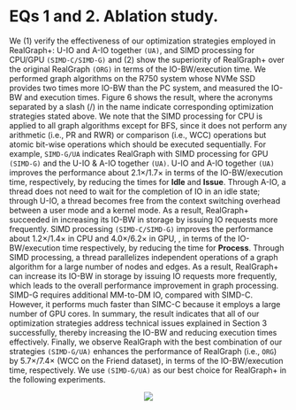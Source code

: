 # EQs 1 and 2. Ablation study.
We (1) verify the effectiveness of our optimization strategies employed in RealGraph+:  U-IO and A-IO together `(UA)`, and SIMD processing for CPU/GPU `(SIMD-C/SIMD-G)` and (2) show the superiority of RealGraph+ over the original RealGraph `(ORG)` in terms of the IO-BW/execution time.
We performed graph algorithms on the R750 system whose NVMe SSD provides two times more IO-BW than the PC system, and measured the IO-BW and execution times.
Figure 6 shows the result, where the acronyms separated by a slash (/) in the name indicate corresponding optimization strategies stated above.
We note that the SIMD processing for CPU is applied to all graph algorithms except for BFS, since it does not perform any arithmetic (i.e., PR and RWR) or comparison (i.e., WCC) operations but atomic bit-wise operations which should be executed sequentially.
For example, `SIMD-G/UA` indicates RealGraph with SIMD processing for GPU `(SIMD-G)` and the U-IO \& A-IO together `(UA)`.
U-IO and A-IO together `(UA)` improves the performance about 2.1×/1.7× in terms of the IO-BW/execution time, respectively, by reducing the times for **Idle** and **Issue**.
Through A-IO, a thread does not need to wait for the completion of IO in an idle state; through U-IO, a thread becomes free from the context switching overhead between a user mode and a kernel mode. As a result, RealGraph+ succeeded in increasing its IO-BW in storage by issuing IO requests more frequently.
SIMD processing `(SIMD-C/SIMD-G)` improves the performance about 1.2×/1.4× in CPU and 4.0×/6.2× in GPU, , in terms of the IO-BW/execution time respectively, by reducing the time for **Process**.
Through SIMD processing, a thread parallelizes independent operations of a graph algorithm for a large number of nodes and edges. As a result, RealGraph+ can increase its IO-BW in storage by issuing IO requests more frequently, which leads to the overall performance improvement in graph processing.
SIMD-G requires additional MM-to-DM IO, compared with SIMD-C. However, it performs much faster than SIMC-C because it employs a large number of GPU cores.
In summary, the result indicates that all of our optimization strategies address technical issues explained in Section 3 successfully, thereby increasing the IO-BW and reducing execution times effectively.
Finally, we observe RealGraph with the best combination of our strategies `(SIMD-G/UA)` enhances the performance of RealGraph (i.e., `ORG`) by 5.7×/7.4× (WCC on the Friend dataset), in terms of the IO-BW/execution time, respectively.
We use `(SIMD-G/UA)` as our best choice for RealGraph+ in the following experiments.

<p align="center">
  <img src="https://user-images.githubusercontent.com/47405729/216280483-39729b29-e936-4732-9c7d-422e63c70144.png" />
</p>
